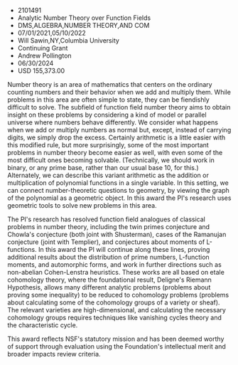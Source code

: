 
* 2101491
* Analytic Number Theory over Function Fields
* DMS,ALGEBRA,NUMBER THEORY,AND COM
* 07/01/2021,05/10/2022
* Will Sawin,NY,Columbia University
* Continuing Grant
* Andrew Pollington
* 06/30/2024
* USD 155,373.00

Number theory is an area of mathematics that centers on the ordinary counting
numbers and their behavior when we add and multiply them. While problems in this
area are often simple to state, they can be fiendishly difficult to solve. The
subfield of function field number theory aims to obtain insight on these
problems by considering a kind of model or parallel universe where numbers
behave differently. We consider what happens when we add or multiply numbers as
normal but, except, instead of carrying digits, we simply drop the excess.
Certainly arithmetic is a little easier with this modified rule, but more
surprisingly, some of the most important problems in number theory become easier
as well, with even some of the most difficult ones becoming solvable.
(Technically, we should work in binary, or any prime base, rather than our usual
base 10, for this.) Alternately, we can describe this variant arithmetic as the
addition or multiplication of polynomial functions in a single variable. In this
setting, we can connect number-theoretic questions to geometry, by viewing the
graph of the polynomial as a geometric object. In this award the PI's research
uses geometric tools to solve new problems in this area.

The PI's research has resolved function field analogues of classical problems in
number theory, including the twin primes conjecture and Chowla's conjecture
(both joint with Shusterman), cases of the Ramanujan conjecture (joint with
Templier), and conjectures about moments of L-functions. In this award the PI
will continue along these lines, proving additional results about the
distribution of prime numbers, L-function moments, and automorphic forms, and
work in further directions such as non-abelian Cohen-Lenstra heuristics. These
works are all based on etale cohomology theory, where the foundational result,
Deligne's Riemann Hypothesis, allows many different analytic problems (problems
about proving some inequality) to be reduced to cohomology problems (problems
about calculating some of the cohomology groups of a variety or sheaf). The
relevant varieties are high-dimensional, and calculating the necessary
cohomology groups requires techniques like vanishing cycles theory and the
characteristic cycle.

This award reflects NSF's statutory mission and has been deemed worthy of
support through evaluation using the Foundation's intellectual merit and broader
impacts review criteria.
